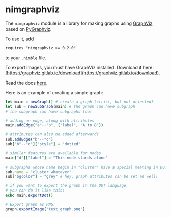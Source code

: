 # nimgraphviz

The `nimgraphviz` module is a library for making graphs using
[GraphViz](http://www.graphviz.org) based on
[PyGraphviz](http://pygraphviz.github.io).

To use it, add
```
requires "nimgraphviz >= 0.2.0"
```
to your `.nimble` file.

To export images, you must have GraphViz installed. Download it here:
[https://graphviz.gitlab.io/download](https://graphviz.gitlab.io/download).

Read the docs [here](https://quinnfreedman.github.io/nimgraphviz/).

Here is an example of creating a simple graph:

```nim
let main = newGraph() # create a graph (strict, but not oriented)
let sub = newSubGraph(main) # the graph can have subgraph
# the subgraph can have subgraphs too!

# adding an edge, along with attributes
main.addEdge("a"--"b", ("label", "A to B"))

# attributes can also be added afterwards
sub.addEdge("b"--"c")
sub["b"--"c"]["style"] = "dotted"

# similar features are available for nodes
main["d"]["label"] = "This node stands alone"

# subgraphs whose name begin in "cluster" have a special meaning in DOT.
sub.name = "cluster_whatever"
sub["bgcolor"] = "grey" # hey, graph attributes can be set as well!

# if you want to export the graph in the DOT language,
# you can do it like this:
echo main.exportDot()

# Export graph as PNG:
graph.exportImage("test_graph.png")
```
